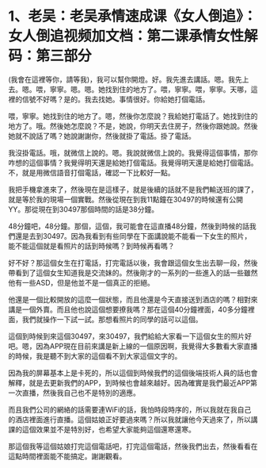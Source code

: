 # 1、老吴：老吴承情速成课《女人倒追》：女人倒追视频加文档：第二课承情女性解码：第三部分

(我會在這裡等你，請等我)，我可以幫你開燈。好。我先進去講話。嗯。我先上去。嗯。喂，寧寧。嗯。嗯。她找到住的地方了。喂，寧寧。喂，寧寧。天哪，這裡的信號不好嗎？是的。我去找她。事情很好。你給她打個電話。

喂，寧寧。她找到住的地方了。嗯，然後你怎麼說？我給她打電話了。她找到住的地方了。哦。然後她怎麼說？不是，她說，你明天去住房子，然後你跟她說。然後她就不說話了嗎？她說謝謝你，然後就掛了電話。掛了電話。

我沒掛電話。哦，就微信上說的。嗯。我說就微信上說的。我覺得這個事情，那你咋想的這個事情？我覺得明天還是給她打個電話。我覺得明天還是給她打個電話。不，就是用微信語音打個電話，確認一下比較好一點。

我把手機拿進來了，然後現在是這樣子，就是後續的話就不是我們輸送班的課了，就是等於我的現場一個實戰。然後從現在到我11點鐘在30497的時候還有公開YY。那從現在到30497那個時間的話是38分鐘。

48分鐘吧，48分鐘。那個，這個，我可能會在這直播48分鐘，然後到時候的話我們還是去到30497。因為我看到有些同學在下面講說能不能看一下女生的照片，能不能這個就是看照片的話到時候嗎？到時候再看嗎？

好不好？那這個女生在打電話，打完電話以後，我會跟這個女生出去聊一段，然後帶看到了這個女生知道我是交流妹的。然後剛才的一系列的一些進入的話一些雖然他有一些ASD，但是他並不是一個真正的拒絕。

他還是一個比較開放的這麼一個狀態，而且他還是今天直接送到酒店的嗎？相對來講是一個外賣。而且他也說這個想要撩我嗎？那在這個40分鐘裡面，40多分鐘裡面，我們就操作一下試一試。那想看照片的同學的話可以這個。

這個到時候到來這個30497，來30497，我們給給大家看一下這個女生的照片好吧。嗯，因為APP現在目前來講是新上線的一個原因啊，我覺得大多數看大家直播的時候，我是聽不到大家的這個看不到大家這個文字的。

因為我的屏幕基本上是卡死的，所以這個到時候我們的這個後端技術人員的話也會解釋，就是去更新我們的APP，到時候也會越來越好。因為確實是我們最近APP第一次直播，然後我自己也不是特別的適應。

而且我們公司的網絡的話需要連WiFi的話，我怕時段時序的，所以我就在我自己的酒店裡面進行直播。這個姑娘正好要過來嗎？所以我就讓他今天過來了，所以講課的這個效果並不是特別好，也希望大家能夠這個還寒還寒。

那這個我等這個姑娘打完這個電話吧，打完這個電話，然後我們出去，然後看看在這點時間裡面能不能搞定。謝謝觀看。

